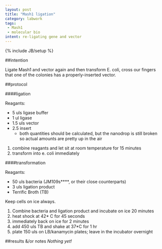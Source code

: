 ```yaml
---
layout: post
title: "Mash1 ligation"
category: labwork
tags: 
 - Mash1 
 - molecular bio
intent: re-ligating gene and vector
---
```

{% include JB/setup %}

##intention

Ligate Mash1 and vector again and then transform E. coli, cross our fingers that one of the colonies has a properly-inserted vector.

##protocol

####ligation 

Reagants:

 * 5 uls ligase buffer
 * 1 ul ligase
 * 1.5 uls vector
 * 2.5 insert
   * both quantities should be calculated, but the nanodrop is still broken so actual amounts are pretty up in the air
 
 1. combine reagants and let sit at room temperature for 15 minutes
 2. transform into e. coli immediately

####transformation

Reagants:

 * 50 uls bacteria (JM109s****, or their close counterparts)
 * 3 uls ligation product
 * Terrific Broth (TB)

Keep cells on ice always.

 1. Combine bacteria and ligation product and incubate on ice 20 minutes
 2. heat shock at 42* C for 45 seconds
 3. immediately back on ice for 2 minutes
 4. add 450 uls TB and shake at 37*C for 1 hr
 5. plate 150 uls on LB/kanamycin plates; leave in the incubator overnight

##results &/or notes
*Nothing yet!*

